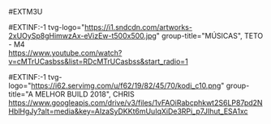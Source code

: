 #EXTM3U 

#EXTINF:-1 tvg-logo="https://i1.sndcdn.com/artworks-2xUOySp8gHimwzAx-eVizEw-t500x500.jpg" group-title="MÚSICAS", TETO - M4	
https://www.youtube.com/watch?v=cMTrUCasbss&list=RDcMTrUCasbss&start_radio=1

#EXTINF:-1 tvg-logo="https://i62.servimg.com/u/f62/19/82/45/70/kodi_c10.png" group-title="A MELHOR BUILD 2018", CHRIS
https://www.googleapis.com/drive/v3/files/1vFAOiRabcphkwt2S6LP87pd2NHblHgJy?alt=media&key=AIzaSyDKKt6mUuIqXiDe3RPi_p7JIhut_ESA1xc
